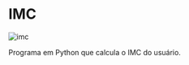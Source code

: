 # IMC
![imc](https://user-images.githubusercontent.com/121234114/217849024-4f83b834-b29d-4f1a-8633-f9c58dac6a7c.png)

Programa em Python que calcula o IMC do usuário.
